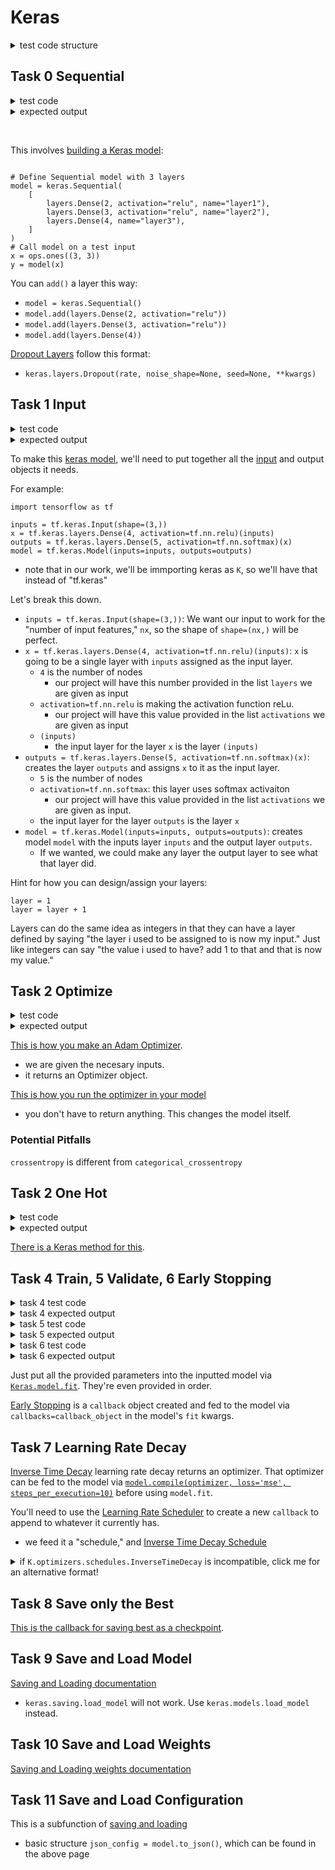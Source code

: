 # Keras

<details>
  <summary>test code structure</summary>
<details>
  <summary>test code</summary>

  ```python
content
```
</details>
<details>
  <summary>expected output</summary>

  ```python
content
```
</details>
</details>

## Task 0 Sequential

<details>
  <summary>test code</summary>
  
  ```python
  #!/usr/bin/env python3

  # Force Seed - fix for Keras
  SEED = 0

  import os
  os.environ['PYTHONHASHSEED'] = str(SEED)
  import random
  random.seed(SEED)
  import numpy as np
  np.random.seed(SEED)
  import tensorflow as tf
  tf.random.set_seed(SEED)
  import tensorflow.keras as K

  build_model = __import__('0-sequential').build_model

  if __name__ == '__main__':
      network = build_model(784, [256, 256, 10], ['tanh', 'tanh', 'softmax'], 0.001, 0.95)
      network.summary()
      print(network.losses)

```
</details>
<details>
  <summary>expected output</summary>

  ```python
Model: "sequential"
_________________________________________________________________
Layer (type)                 Output Shape              Param #
=================================================================
dense (Dense)                (None, 256)               200960
_________________________________________________________________
dropout (Dropout)            (None, 256)               0
_________________________________________________________________
dense_1 (Dense)              (None, 256)               65792
_________________________________________________________________
dropout_1 (Dropout)          (None, 256)               0
_________________________________________________________________
dense_2 (Dense)              (None, 10)                2570
=================================================================
Total params: 269,322
Trainable params: 269,322
Non-trainable params: 0
_________________________________________________________________
[<tf.Tensor: shape=(), dtype=float32, numpy=0.5120259>, <tf.Tensor: shape=(), dtype=float32, numpy=0.5118243>, <tf.Tensor: shape=(), dtype=float32, numpy=0.020181004>]

```
</details>

&nbsp;

This involves [building a Keras model](https://keras.io/guides/sequential_model/):
```

# Define Sequential model with 3 layers
model = keras.Sequential(
    [
        layers.Dense(2, activation="relu", name="layer1"),
        layers.Dense(3, activation="relu", name="layer2"),
        layers.Dense(4, name="layer3"),
    ]
)
# Call model on a test input
x = ops.ones((3, 3))
y = model(x)
```

You can `add()` a layer this way:
* `model = keras.Sequential()`
* `model.add(layers.Dense(2, activation="relu"))`
* `model.add(layers.Dense(3, activation="relu"))`
* `model.add(layers.Dense(4))`

[Dropout Layers](https://keras.io/api/layers/regularization_layers/dropout/) follow this format:
* `keras.layers.Dropout(rate, noise_shape=None, seed=None, **kwargs)`

## Task 1 Input


<details>
  <summary>test code</summary>

  ```python
#!/usr/bin/env python3

# Force Seed - fix for Keras
SEED = 0

import os
os.environ['PYTHONHASHSEED'] = str(SEED)
import random
random.seed(SEED)
import numpy as np
np.random.seed(SEED)
import tensorflow as tf
tf.random.set_seed(SEED)
import tensorflow.keras as K
build_model = __import__('1-input').build_model

if __name__ == '__main__':
    network = build_model(784, [256, 256, 10], ['tanh', 'tanh', 'softmax'], 0.001, 0.95)
    network.summary()
    print(network.losses)

```
</details>
<details>
  <summary>expected output</summary>

  ```python
Model: "model"
_________________________________________________________________
Layer (type)                 Output Shape              Param #
=================================================================
input_1 (InputLayer)         [(None, 784)]             0
_________________________________________________________________
dense (Dense)                (None, 256)               200960
_________________________________________________________________
dropout (Dropout)            (None, 256)               0
_________________________________________________________________
dense_1 (Dense)              (None, 256)               65792
_________________________________________________________________
dropout_1 (Dropout)          (None, 256)               0
_________________________________________________________________
dense_2 (Dense)              (None, 10)                2570
=================================================================
Total params: 269,322
Trainable params: 269,322
Non-trainable params: 0
_________________________________________________________________
[<tf.Tensor: shape=(), dtype=float32, numpy=0.5120259>, <tf.Tensor: shape=(), dtype=float32, numpy=0.5118243>, <tf.Tensor: shape=(), dtype=float32, numpy=0.020181004>]

```
</details>

To make this [keras model](https://www.tensorflow.org/api_docs/python/tf/keras/Model), we'll need to put together all the [input](https://www.tensorflow.org/api_docs/python/tf/keras/Input) and output objects it needs.

For example:
```
import tensorflow as tf

inputs = tf.keras.Input(shape=(3,))
x = tf.keras.layers.Dense(4, activation=tf.nn.relu)(inputs)
outputs = tf.keras.layers.Dense(5, activation=tf.nn.softmax)(x)
model = tf.keras.Model(inputs=inputs, outputs=outputs)
```

* note that in our work, we'll be immporting keras as `K`, so we'll have that instead of "tf.keras"

Let's break this down.
* `inputs = tf.keras.Input(shape=(3,))`: We want our input to work for the "number of input features," `nx`, so the shape of `shape=(nx,)` will be perfect.
* `x = tf.keras.layers.Dense(4, activation=tf.nn.relu)(inputs)`: `x` is going to be a single layer with `inputs` assigned as the input layer.
  * `4` is the number of nodes
    * our project will have this number provided in the list `layers` we are given as input
  * `activation=tf.nn.relu` is making the activation function reLu.
    * our project will have this value provided in the list `activations` we are given as input
  * `(inputs)`
    * the input layer for the layer `x` is the layer `(inputs)`
* `outputs = tf.keras.layers.Dense(5, activation=tf.nn.softmax)(x)`: creates the layer  `outputs` and assigns `x` to it as the input layer.
    * `5` is the number of nodes
    * `activation=tf.nn.softmax`: this layer uses softmax activaiton
      * our project will have this value provided in the list `activations` we are given as input.
    * the input layer for the layer `outputs` is the layer `x`
* `model = tf.keras.Model(inputs=inputs, outputs=outputs)`: creates model `model` with the inputs layer `inputs` and the output layer `outputs`.
  * If we wanted, we could make any layer the output layer to see what that layer did.

Hint for how you can design/assign your layers:
```
layer = 1
layer = layer + 1
```
Layers can do the same idea as integers in that they can have a layer defined by saying "the layer i used to be assigned to is now my input." Just like integers can say "the value i used to have? add 1 to that and that is now my value."

## Task 2 Optimize

<details>
  <summary>test code</summary>

  ```python
#!/usr/bin/env python3

import tensorflow as tf

build_model = __import__('1-input').build_model
optimize_model = __import__('2-optimize').optimize_model

if __name__ == '__main__':
    model = build_model(784, [256, 256, 10], ['tanh', 'tanh', 'softmax'], 0.001, 0.95)
    optimize_model(model, 0.01, 0.99, 0.9)
    print(model.loss)
    opt = model.optimizer
    print(opt.__class__)
    print(tuple(map(lambda x: x.numpy(),(opt.lr, opt.beta_1, opt.beta_2))))

```
</details>
<details>
  <summary>expected output</summary>

  ```python
categorical_crossentropy
<class 'keras.optimizer_v2.adam.Adam'>
(0.01, 0.99, 0.9)


```
</details>

[This is how you make an Adam Optimizer](https://www.tensorflow.org/api_docs/python/tf/keras/optimizers/Adam).
* we are given the necesary inputs.
* it returns an Optimizer object.

[This is how you run the optimizer in your model](https://keras.io/api/models/model_training_apis/)
* you don't have to return anything. This changes the model itself.

### Potential Pitfalls

`crossentropy` is different from `categorical_crossentropy`


## Task 2 One Hot

<details>
  <summary>test code</summary>

  ```python
#!/usr/bin/env python3

import numpy as np
one_hot = __import__('3-one_hot').one_hot

if __name__ == '__main__':
    labels = np.load('../data/MNIST.npz')['Y_train'][:10]
    print(labels)
    print(one_hot(labels))


```
</details>
<details>
  <summary>expected output</summary>

  ```python
[5 0 4 1 9 2 1 3 1 4]
[[0. 0. 0. 0. 0. 1. 0. 0. 0. 0.]
 [1. 0. 0. 0. 0. 0. 0. 0. 0. 0.]
 [0. 0. 0. 0. 1. 0. 0. 0. 0. 0.]
 [0. 1. 0. 0. 0. 0. 0. 0. 0. 0.]
 [0. 0. 0. 0. 0. 0. 0. 0. 0. 1.]
 [0. 0. 1. 0. 0. 0. 0. 0. 0. 0.]
 [0. 1. 0. 0. 0. 0. 0. 0. 0. 0.]
 [0. 0. 0. 1. 0. 0. 0. 0. 0. 0.]
 [0. 1. 0. 0. 0. 0. 0. 0. 0. 0.]
 [0. 0. 0. 0. 1. 0. 0. 0. 0. 0.]]
```
</details>

[There is a Keras method for this](https://www.tensorflow.org/api_docs/python/tf/keras/utils/to_categorical).

## Task 4 Train, 5 Validate, 6 Early Stopping

<details>
  <summary> task 4 test code</summary>

  ```python
#!/usr/bin/env python3
"""
Main file
"""

# Force Seed - fix for Keras
SEED = 0

import os
os.environ['PYTHONHASHSEED'] = str(SEED)
import random
random.seed(SEED)
import numpy as np
np.random.seed(SEED)
import tensorflow as tf
tf.random.set_seed(SEED)
import tensorflow.keras as K

# Imports
build_model = __import__('1-input').build_model
optimize_model = __import__('2-optimize').optimize_model
one_hot = __import__('3-one_hot').one_hot
train_model = __import__('4-train').train_model


if __name__ == '__main__':
    datasets = np.load('../data/MNIST.npz')
    X_train = datasets['X_train']
    X_train = X_train.reshape(X_train.shape[0], -1)
    Y_train = datasets['Y_train']
    Y_train_oh = one_hot(Y_train)

    lambtha = 0.0001
    keep_prob = 0.95
    network = build_model(784, [256, 256, 10], ['relu', 'relu', 'softmax'], lambtha, keep_prob)
    alpha = 0.001
    beta1 = 0.9
    beta2 = 0.999
    optimize_model(network, alpha, beta1, beta2)
    batch_size = 64
    epochs = 5
    train_model(network, X_train, Y_train_oh, batch_size, epochs)
```
</details>
<details>
  <summary> task 4 expected output</summary>

  ```python
Epoch 1/5
782/782 [==============================] - 5s 4ms/step - loss: 0.3536 - acc: 0.9205
Epoch 2/5
782/782 [==============================] - 3s 3ms/step - loss: 0.1948 - acc: 0.9654
Epoch 3/5
782/782 [==============================] - 3s 3ms/step - loss: 0.1568 - acc: 0.9752
Epoch 4/5
782/782 [==============================] - 3s 3ms/step - loss: 0.1365 - acc: 0.9803
Epoch 5/5
782/782 [==============================] - 3s 3ms/step - loss: 0.1269 - acc: 0.9829
```
</details>

<details>
  <summary>task 5 test code</summary>

  ```python
#!/usr/bin/env python3
"""
Main file
"""

# Force Seed - fix for Keras
SEED = 0

import os
os.environ['PYTHONHASHSEED'] = str(SEED)
import random
random.seed(SEED)
import numpy as np
np.random.seed(SEED)
import tensorflow as tf
tf.random.set_seed(SEED)
import tensorflow.keras as K

# Imports
build_model = __import__('1-input').build_model
optimize_model = __import__('2-optimize').optimize_model
one_hot = __import__('3-one_hot').one_hot
train_model = __import__('5-train').train_model

if __name__ == '__main__':
    datasets = np.load('../data/MNIST.npz')
    X_train = datasets['X_train']
    X_train = X_train.reshape(X_train.shape[0], -1)
    Y_train = datasets['Y_train']
    Y_train_oh = one_hot(Y_train)
    X_valid = datasets['X_valid']
    X_valid = X_valid.reshape(X_valid.shape[0], -1)
    Y_valid = datasets['Y_valid']
    Y_valid_oh = one_hot(Y_valid)

    lambtha = 0.0001
    keep_prob = 0.95
    network = build_model(784, [256, 256, 10], ['relu', 'relu', 'softmax'], lambtha, keep_prob)
    alpha = 0.001
    beta1 = 0.9
    beta2 = 0.999
    optimize_model(network, alpha, beta1, beta2)
    batch_size = 64
    epochs = 5
    train_model(network, X_train, Y_train_oh, batch_size, epochs, validation_data=(X_valid, Y_valid_oh))
```
</details>
<details>
  <summary>task 5 expected output</summary>

  ```python
Train on 50000 samples, validate on 10000 samples
Epoch 1/5
50000/50000 [==============================] - 7s 145us/step - loss: 0.3508 - acc: 0.9202 - val_loss: 0.2174 - val_acc: 0.9602
Epoch 2/5
50000/50000 [==============================] - 7s 135us/step - loss: 0.1964 - acc: 0.9660 - val_loss: 0.1772 - val_acc: 0.9702
Epoch 3/5
50000/50000 [==============================] - 7s 131us/step - loss: 0.1587 - acc: 0.9760 - val_loss: 0.1626 - val_acc: 0.9740
Epoch 4/5
50000/50000 [==============================] - 6s 129us/step - loss: 0.1374 - acc: 0.9810 - val_loss: 0.1783 - val_acc: 0.9703
Epoch 5/5
50000/50000 [==============================] - 7s 137us/step - loss: 0.1242 - acc: 0.9837 - val_loss: 0.1547 - val_acc: 0.9757

```
</details>

<details>
  <summary>task 6 test code</summary>

  ```python
#!/usr/bin/env python3
"""
Main file
"""

# Force Seed - fix for Keras
SEED = 0

import os
os.environ['PYTHONHASHSEED'] = str(SEED)
import random
random.seed(SEED)
import numpy as np
np.random.seed(SEED)
import tensorflow as tf
tf.random.set_seed(SEED)
import tensorflow.keras as K

# Imports
build_model = __import__('1-input').build_model
optimize_model = __import__('2-optimize').optimize_model
one_hot = __import__('3-one_hot').one_hot
train_model = __import__('6-train').train_model


if __name__ == '__main__':
    datasets = np.load('../data/MNIST.npz')
    X_train = datasets['X_train']
    X_train = X_train.reshape(X_train.shape[0], -1)
    Y_train = datasets['Y_train']
    Y_train_oh = one_hot(Y_train)
    X_valid = datasets['X_valid']
    X_valid = X_valid.reshape(X_valid.shape[0], -1)
    Y_valid = datasets['Y_valid']
    Y_valid_oh = one_hot(Y_valid)

    lambtha = 0.0001
    keep_prob = 0.95
    network = build_model(784, [256, 256, 10], ['relu', 'relu', 'softmax'], lambtha, keep_prob)
    alpha = 0.001
    beta1 = 0.9
    beta2 = 0.999
    optimize_model(network, alpha, beta1, beta2)
    batch_size = 64
    epochs = 30
    train_model(network, X_train, Y_train_oh, batch_size, epochs,
                validation_data=(X_valid, Y_valid_oh), early_stopping=True,
                patience=3)
```
</details>
<details>
  <summary>task 6 expected output</summary>

  ```python
Epoch 1/30
782/782 [==============================] - 5s 4ms/step - loss: 0.3536 - acc: 0.9205 - val_loss: 0.2088 - val_acc: 0.9639
Epoch 2/30
782/782 [==============================] - 3s 3ms/step - loss: 0.1949 - acc: 0.9658 - val_loss: 0.1681 - val_acc: 0.9726
Epoch 3/30
782/782 [==============================] - 3s 3ms/step - loss: 0.1574 - acc: 0.9758 - val_loss: 0.1637 - val_acc: 0.9741
Epoch 4/30
782/782 [==============================] - 3s 3ms/step - loss: 0.1369 - acc: 0.9804 - val_loss: 0.1562 - val_acc: 0.9760
Epoch 5/30
782/782 [==============================] - 3s 3ms/step - loss: 0.1257 - acc: 0.9834 - val_loss: 0.1585 - val_acc: 0.9751
Epoch 6/30
782/782 [==============================] - 3s 3ms/step - loss: 0.1151 - acc: 0.9857 - val_loss: 0.1503 - val_acc: 0.9773
Epoch 7/30
782/782 [==============================] - 3s 3ms/step - loss: 0.1100 - acc: 0.9866 - val_loss: 0.1500 - val_acc: 0.9760
Epoch 8/30
782/782 [==============================] - 3s 3ms/step - loss: 0.1071 - acc: 0.9875 - val_loss: 0.1395 - val_acc: 0.9790
Epoch 9/30
782/782 [==============================] - 3s 3ms/step - loss: 0.1015 - acc: 0.9889 - val_loss: 0.1406 - val_acc: 0.9787
Epoch 10/30
782/782 [==============================] - 3s 3ms/step - loss: 0.1004 - acc: 0.9883 - val_loss: 0.1459 - val_acc: 0.9773
Epoch 11/30
782/782 [==============================] - 3s 3ms/step - loss: 0.0943 - acc: 0.9907 - val_loss: 0.1477 - val_acc: 0.9786

```
</details>


Just put all the provided parameters into the inputted model via [`Keras.model.fit`](https://www.tensorflow.org/api_docs/python/tf/keras/Model). They're even provided in order.

[Early Stopping](https://keras.io/api/callbacks/early_stopping/) is a `callback` object created and fed to the model via `callbacks=callback_object` in the model's `fit` kwargs.

## Task 7 Learning Rate Decay

[Inverse Time Decay](https://keras.io/api/optimizers/learning_rate_schedules/inverse_time_decay/) learning rate decay returns an optimizer. That optimizer can be fed to the model via [`model.compile(optimizer, loss='mse', steps_per_execution=10)`](https://www.tensorflow.org/api_docs/python/tf/keras/Model) before using `model.fit`.

You'll need to use the [Learning Rate Scheduler](https://keras.io/api/callbacks/learning_rate_scheduler/) to create a new `callback` to append to whatever it currently has.
* we feed it a "schedule," and [Inverse Time Decay Schedule](https://www.tensorflow.org/api_docs/python/tf/keras/optimizers/schedules/InverseTimeDecay)

<details>
<summary>if <code>K.optimizers.schedules.InverseTimeDecay</code> is incompatible, click me for an alternative format!</summary>

```python
callback.append(K.callbacks.LearningRateScheduler(lambda epoch: alpha / (1 + decay_rate * epoch), verbose=1))
```
</details>

## Task 8 Save only the Best

[This is the callback for saving best as a checkpoint](https://keras.io/api/callbacks/model_checkpoint/).

## Task 9 Save and Load Model

[Saving and Loading documentation](https://keras.io/api/models/model_saving_apis/model_saving_and_loading/)
* `keras.saving.load_model` will not work. Use `keras.models.load_model` instead.


## Task 10 Save and Load Weights

[Saving and Loading weights documentation](https://keras.io/api/models/model_saving_apis/weights_saving_and_loading/)

## Task 11 Save and Load Configuration

This is a subfunction of [saving and loading](https://keras.io/guides/serialization_and_saving/)
* basic structure `json_config = model.to_json()`, which can be found in the above page
